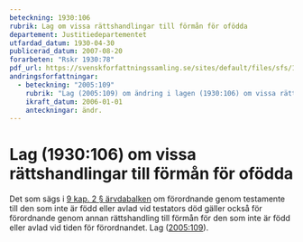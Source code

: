 ```yaml
---
beteckning: 1930:106
rubrik: Lag om vissa rättshandlingar till förmån för ofödda
departement: Justitiedepartementet
utfardad_datum: 1930-04-30
publicerad_datum: 2007-08-20
forarbeten: "Rskr 1930:78"
pdf_url: https://svenskforfattningssamling.se/sites/default/files/sfs/1930-04/SFS1930-106.pdf
andringsforfattningar:
  - beteckning: "2005:109"
    rubrik: "Lag (2005:109) om ändring i lagen (1930:106) om vissa rättshandlingar till förmån för ofödda"
    ikraft_datum: 2006-01-01
    anteckningar: ändr.
---
```


# Lag (1930:106) om vissa rättshandlingar till förmån för ofödda

Det som sägs i [9 kap. 2 § ärvdabalken](https://selex.se/eli/sfs/1958/637#kap9.2) om förordnande genom testamente till den som inte är född eller avlad vid testators död gäller också för förordnande genom annan rättshandling till förmån för den som inte är född eller avlad vid tiden för förordnandet. Lag ([2005:109](https://selex.se/eli/sfs/2005/109)).